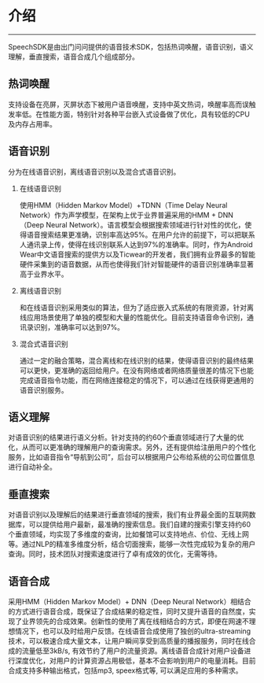 # 介绍
---

SpeechSDK是由出门问问提供的语音技术SDK，包括热词唤醒，语音识别，语义理解，垂直搜索，语音合成几个组成部分。
 
## 热词唤醒

支持设备在亮屏，灭屏状态下被用户语音唤醒，支持中英文热词，唤醒率高而误触发率低。在性能方面，特别针对各种平台嵌入式设备做了优化，具有较低的CPU及内存占用率。
 
## 语音识别

分为在线语音识别，离线语音识别以及混合式语音识别。
 
1. 在线语音识别

   使用HMM（Hidden Markov Model）+TDNN（Time Delay Neural Network）作为声学模型，在架构上优于业界普遍采用的HMM + DNN（Deep Neural Network）。语言模型会根据搜索领域进行针对性的优化，使得语音搜索结果更准确，识别率高达95%。在用户允许的前提下，可以把联系人通讯录上传，使得在线识别联系人达到97%的准确率。同时，作为Android Wear中文语音搜索的提供方以及Ticwear的开发者，我们拥有业界最多的智能硬件采集到的语音数据，从而也使得我们针对智能硬件的语音识别准确率显著高于业界水平。
 
2. 离线语音识别

   和在线语音识别采用类似的算法，但为了适应嵌入式系统的有限资源，针对离线应用场景使用了单独的模型和大量的性能优化。目前支持语音命令识别，通讯录识别，准确率可以达到97%。
 
3. 混合式语音识别

   通过一定的融合策略，混合离线和在线识别的结果，使得语音识别的最终结果可以更快，更准确的返回给用户。在没有网络或者网络质量很差的情况下也能完成语音指令功能，而在网络连接稳定的情况下，可以通过在线获得更通用的语音识别服务。
 
## 语义理解

对语音识别的结果进行语义分析。针对支持的约60个垂直领域进行了大量的优化，从而可以更准确的理解用户的查询需求。另外，还有提供给注册用户的个性化服务，比如语音指令“导航到公司”，后台可以根据用户公布给系统的公司位置信息进行自动补全。
 
## 垂直搜索

对语音识别以及理解后的结果进行垂直领域的搜索，我们有业界最全面的互联网数据库，可以提供给用户最新，最准确的搜索信息。我们自建的搜索引擎支持约60个垂直领域，均实现了多维度的查询，比如餐馆可以支持地点、价位、无线上网等。通过NLP的精准多维度分析，结合切面搜索，能够一次性完成较为复杂的用户查询。同时，技术团队对搜索速度进行了卓有成效的优化，无需等待。

## 语音合成

采用HMM（Hidden Markov Model）+ DNN（Deep Neural Network）相结合的方式进行语音合成，既保证了合成结果的稳定性，同时又提升语音的自然度，实现了业界领先的合成效果。创新性的使用了离在线相结合的方式，即便在网速不理想情况下，也可以及时给用户反馈。在线语音合成使用了独创的ultra-streaming 技术，可以极速合成大量文本，让用户瞬间享受到高质量的播报服务，同时在线合成的流量低至3kB/s, 有效节约了用户的流量资源。离线语音合成针对用户设备进行深度优化，对用户的计算资源占用极低，基本不会影响到用户的电量消耗。目前合成支持多种输出格式，包括mp3, speex格式等, 可以满足应用的多种需求。
